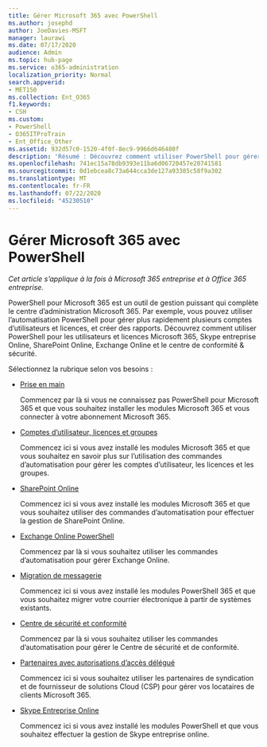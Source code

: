 ```yaml
---
title: Gérer Microsoft 365 avec PowerShell
ms.author: josephd
author: JoeDavies-MSFT
manager: laurawi
ms.date: 07/17/2020
audience: Admin
ms.topic: hub-page
ms.service: o365-administration
localization_priority: Normal
search.appverid:
- MET150
ms.collection: Ent_O365
f1.keywords:
- CSH
ms.custom:
- PowerShell
- O365ITProTrain
- Ent_Office_Other
ms.assetid: 932d57c0-1520-4f0f-8ec9-9966d646480f
description: 'Résumé : Découvrez comment utiliser PowerShell pour gérer les utilisateurs et licences Microsoft 365, Skype entreprise Online, SharePoint Online, Exchange Online et le centre de conformité & sécurité.'
ms.openlocfilehash: 741ec15a78db9393e11ba6d06720457e20741581
ms.sourcegitcommit: 0d1ebcea8c73a644cca3de127a93385c58f9a302
ms.translationtype: MT
ms.contentlocale: fr-FR
ms.lasthandoff: 07/22/2020
ms.locfileid: "45230510"
---
```

# <a name="manage-microsoft-365-with-powershell"></a>Gérer Microsoft 365 avec PowerShell

*Cet article s’applique à la fois à Microsoft 365 entreprise et à Office 365 entreprise.*

PowerShell pour Microsoft 365 est un outil de gestion puissant qui complète le centre d’administration Microsoft 365. Par exemple, vous pouvez utiliser l’automatisation PowerShell pour gérer plus rapidement plusieurs comptes d’utilisateurs et licences, et créer des rapports. Découvrez comment utiliser PowerShell pour les utilisateurs et licences Microsoft 365, Skype entreprise Online, SharePoint Online, Exchange Online et le centre de conformité & sécurité.
  
Sélectionnez la rubrique selon vos besoins :
  
- [Prise en main](getting-started-with-office-365-powershell.md)

    Commencez par là si vous ne connaissez pas PowerShell pour Microsoft 365 et que vous souhaitez installer les modules Microsoft 365 et vous connecter à votre abonnement Microsoft 365.

- [Comptes d’utilisateur, licences et groupes](manage-user-accounts-and-licenses-with-office-365-powershell.md)

    Commencez ici si vous avez installé les modules Microsoft 365 et que vous souhaitez en savoir plus sur l’utilisation des commandes d’automatisation pour gérer les comptes d’utilisateur, les licences et les groupes.

- [SharePoint Online](https://docs.microsoft.com/office365/enterprise/powershell/manage-sharepoint-online-with-office-365-powershell)

    Commencez ici si vous avez installé les modules Microsoft 365 et que vous souhaitez utiliser des commandes d’automatisation pour effectuer la gestion de SharePoint Online.

- [Exchange Online PowerShell](https://docs.microsoft.com/powershell/exchange/exchange-online/exchange-online-powershell)

    Commencez par là si vous souhaitez utiliser les commandes d’automatisation pour gérer Exchange Online.

- [Migration de messagerie](use-powershell-for-email-migration-to-office-365.md)

    Commencez ici si vous avez installé les modules PowerShell 365 et que vous souhaitez migrer votre courrier électronique à partir de systèmes existants.

- [Centre de sécurité et conformité](https://docs.microsoft.com/powershell/exchange/office-365-scc/office-365-scc-powershell)

    Commencez par là si vous souhaitez utiliser les commandes d’automatisation pour gérer le Centre de sécurité et de conformité.

- [Partenaires avec autorisations d’accès délégué](manage-office-365-with-windows-powershell-for-delegated-access-permissions-dap-p.md)

    Commencez ici si vous souhaitez utiliser les partenaires de syndication et de fournisseur de solutions Cloud (CSP) pour gérer vos locataires de clients Microsoft 365.

- [Skype Entreprise Online](manage-skype-for-business-online-with-office-365-powershell.md)

    Commencez ici si vous avez installé les modules PowerShell et que vous souhaitez effectuer la gestion de Skype entreprise online.
